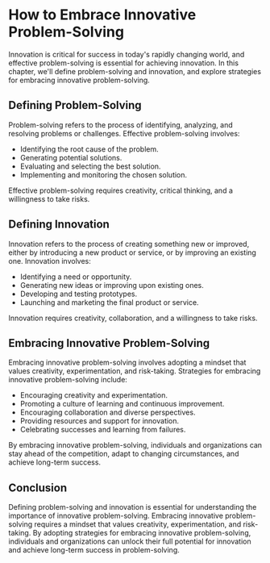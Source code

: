 How to Embrace Innovative Problem-Solving
=============================================================================================

Innovation is critical for success in today's rapidly changing world, and effective problem-solving is essential for achieving innovation. In this chapter, we'll define problem-solving and innovation, and explore strategies for embracing innovative problem-solving.

Defining Problem-Solving
------------------------

Problem-solving refers to the process of identifying, analyzing, and resolving problems or challenges. Effective problem-solving involves:

* Identifying the root cause of the problem.
* Generating potential solutions.
* Evaluating and selecting the best solution.
* Implementing and monitoring the chosen solution.

Effective problem-solving requires creativity, critical thinking, and a willingness to take risks.

Defining Innovation
-------------------

Innovation refers to the process of creating something new or improved, either by introducing a new product or service, or by improving an existing one. Innovation involves:

* Identifying a need or opportunity.
* Generating new ideas or improving upon existing ones.
* Developing and testing prototypes.
* Launching and marketing the final product or service.

Innovation requires creativity, collaboration, and a willingness to take risks.

Embracing Innovative Problem-Solving
------------------------------------

Embracing innovative problem-solving involves adopting a mindset that values creativity, experimentation, and risk-taking. Strategies for embracing innovative problem-solving include:

* Encouraging creativity and experimentation.
* Promoting a culture of learning and continuous improvement.
* Encouraging collaboration and diverse perspectives.
* Providing resources and support for innovation.
* Celebrating successes and learning from failures.

By embracing innovative problem-solving, individuals and organizations can stay ahead of the competition, adapt to changing circumstances, and achieve long-term success.

Conclusion
----------

Defining problem-solving and innovation is essential for understanding the importance of innovative problem-solving. Embracing innovative problem-solving requires a mindset that values creativity, experimentation, and risk-taking. By adopting strategies for embracing innovative problem-solving, individuals and organizations can unlock their full potential for innovation and achieve long-term success in problem-solving.
